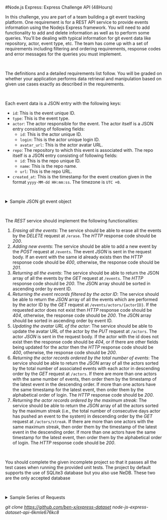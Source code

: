 #Node.js Express: Express Challenge API (48Hours) 
<br>

<p>In this challenge, you are part of a team building a git event tracking platform. One requirement is for a REST API service to provide events information using the Nodejs Express framework. You will need to add functionality to add and delete information as well as to perform some queries. You'll be dealing with typical information for git event data like repository, actor, event type, etc. The team has come up with a set of requirements including filtering and ordering requirements, response codes and error messages for the queries you must implement.</p>

<p>&nbsp;</p>

<p>The definitions and a detailed requirements list follow. You will be graded on whether your application performs data retrieval and manipulation based on given use cases exactly as described in the requirements.</p>

<p>&nbsp;</p>

<p>Each event data is a JSON entry with the following keys:</p>

<ul>
	<li>
<code>id</code>: This is the event unique ID.</li>
	<li>
<code>type</code>: This is the event type.</li>
	<li>
<code>actor</code>: The actor responsible for the event. The actor itself is a JSON entry consisting of following fields:
	<ul>
		<li>
<code>id</code>: This is the actor unique ID.</li>
		<li>
<code>login</code>: This is the actor unique login ID.</li>
		<li>
<code>avatar_url</code>: This is the actor avatar URL.</li>
	</ul>
	</li>
	<li>
<code>repo</code>: The repository to which this event is associated with. The repo itself is a JSON entry consisting of following fields:
	<ul>
		<li>
<code>id</code>: This is the repo unique ID.</li>
		<li>
<code>name</code>: This is the repo name.</li>
		<li>
<code>url</code>: This is the repo URL.</li>
	</ul>
	</li>
	<li>
<code>created_at</code>: This is the timestamp for the event creation given in the format <code>yyyy-MM-dd HH:mm:ss</code>. The timezone is <code>UTC +0</code>.</li>
</ul>

<p>&nbsp;</p>

<details><summary class="section-title">Sample JSON git event object</summary>

<div class="collapsable-details">
<pre>{
&nbsp; "id":4055191679,
&nbsp; "type":"PushEvent",
&nbsp; "actor":{
&nbsp; &nbsp; "id":2790311,
&nbsp; &nbsp; "login":"daniel33",
&nbsp; &nbsp; "avatar_url":"https://avatars.com/2790311"
&nbsp; },
&nbsp; "repo":{
&nbsp; &nbsp; "id":352806,
&nbsp; &nbsp; "name":"johnbolton/exercitationem",
&nbsp; &nbsp; "url":"https://github.com/johnbolton/exercitationem"
&nbsp; },
&nbsp; "created_at":"2015-10-03 06:13:31"
}</pre>
</div>
</details>

<p>&nbsp;</p>

<p>The <em>REST</em> service should implement the following functionalities:</p>

<ol>
	<li>
<em>Erasing all the events</em>: The service should be able to erase all the events by the <em>DELETE</em> request at <code>/erase</code>. The <em>HTTP</em> response code should be <em>200</em>.</li>
	<li>
<em>Adding new events</em>: The service should be able to add a new event by the <em>POST</em> request at <code>/events</code>. The event <em>JSON</em> is sent in the request body. If an event with the same id already exists then the <em>HTTP</em> response code should be <em>400</em>, otherwise, the response code should be <em>201</em>.</li>
	<li>
<em>Returning all the events</em>: The service should be able to return the JSON array of all the events by the <em>GET</em> request at <code>/events</code>. The <em>HTTP</em> response code should be <em>200</em>. The JSON array should be sorted in ascending order by event ID.</li>
	<li>
<em>Returning the event records filtered by the actor ID</em>: The service should be able to return the <em>JSON</em> array of all the events which are performed by the actor ID by the <em>GET</em> request at <code>/events/actors/{actorID}</code>. If the requested actor does not exist then <em>HTTP</em> response code should be <em>404</em>, otherwise, the response code should be <em>200</em>. The JSON array should be sorted in ascending order by event ID.</li>
	<li>
<em>Updating the avatar URL of the actor</em>: The service should be able to update the avatar URL of the actor by the <em>PUT</em> request at <code>/actors</code>. The actor <em>JSON</em> is sent in the request body. If the actor with the id does not exist then the response code should be <em>404</em>, or if there are other fields being updated for the actor then the <em>HTTP</em> response code should be <em>400</em>, otherwise, the response code should be <em>200</em>.</li>
	<li>
<em>Returning the actor records ordered by the total number of events</em>: The service should be able to return the <em>JSON</em> array of all the actors sorted by the total number of associated events with each actor in descending order by the <em>GET</em> request at <code>/actors</code>. If there are more than one actors with the same number of events, then order them by the timestamp of the latest event in the descending order. If more than one actors have the same timestamp for the latest event, then order them by the alphabetical order of login. The <em>HTTP</em> response code should be <em>200</em>.</li>
	<li>
<em>Returning the actor records ordered by the maximum streak</em>: The service should be able to return the <em>JSON</em> array of all the actors sorted by the maximum streak (i.e., the total number of consecutive days actor has pushed an event to the system) in descending order by the <em>GET</em> request at <code>/actors/streak</code>. If there are more than one actors with the same maximum streak, then order them by the timestamp of the latest event in the descending order. If more than one actors have the same timestamp for the latest event, then order them by the alphabetical order of login. The <em>HTTP</em> response code should be <em>200</em>.</li>
</ol>

<p>&nbsp;</p>

<p>You should complete the given incomplete project so that it passes all the test cases when running the provided unit tests. The project by default supports the use of SQLite3 database but you also use NeDB. These two are the only accepted database</p>

<p>&nbsp;</p>

<details><summary class="section-title">Sample Series of Requests</summary>

<div class="collapsable-details">
<p>Requests are received in the following order and are provided in the test file <em>http00.json</em>:</p>

<details><summary class="section-title">POST <code>/events</code></summary>

<div class="collapsable-details">
<p>Consider the following <em>POST</em> requests (these are performed in the ascending order of event id):</p>

<div class="json-object-array">
<ol>
	<li>
	<pre>{
&nbsp; "id":4055191679,
&nbsp; "type":"PushEvent",
&nbsp; "actor":{
&nbsp; &nbsp; "id":2790311,
&nbsp; &nbsp; "login":"daniel33",
&nbsp; &nbsp; "avatar_url":"https://avatars.com/2790311"
&nbsp; },
&nbsp; "repo":{
&nbsp; &nbsp; "id":352806,
&nbsp; &nbsp; "name":"johnbolton/exercitationem",
&nbsp; &nbsp; "url":"https://github.com/johnbolton/exercitationem"
&nbsp; },
&nbsp; "created_at":"2015-10-03 06:13:31"
}</pre>
	</li>
	<li>
	<pre>{
&nbsp; "id":2712153979,
&nbsp; "type":"PushEvent",
&nbsp; "actor":{
&nbsp; &nbsp; "id":2907782,
&nbsp; &nbsp; "login":"eric66",
&nbsp; &nbsp; "avatar_url":"https://avatars.com/2907782"
&nbsp; },
&nbsp; "repo":{
&nbsp; &nbsp; "id":426482,
&nbsp; &nbsp; "name":"pestrada/voluptatem",
&nbsp; &nbsp; "url":"https://github.com/pestrada/voluptatem"
&nbsp; },
&nbsp; "created_at":"2014-07-13 08:13:31"
}</pre>
	</li>
	<li>
	<pre>{
&nbsp; "id":4633249595,
&nbsp; "type":"PushEvent",
&nbsp; "actor":{
&nbsp; &nbsp; "id":4276597,
&nbsp; &nbsp; "login":"iholloway",
&nbsp; &nbsp; "avatar_url":"https://avatars.com/4276597"
&nbsp; },
&nbsp; "repo":{
&nbsp; &nbsp; "id":269910,
&nbsp; &nbsp; "name":"iholloway/aperiam-consectetur",
&nbsp; &nbsp; "url":"https://github.com/iholloway/aperiam-consectetur"
&nbsp; },
&nbsp; "created_at":"2016-04-18 00:13:31"
}</pre>
	</li>
	<li>
	<pre>{
&nbsp; "id":1514531484,
&nbsp; "type":"PushEvent",
&nbsp; "actor":{
&nbsp; &nbsp; "id":3698252,
&nbsp; &nbsp; "login":"daniel51",
&nbsp; &nbsp; "avatar_url":"https://avatars.com/3698252"
&nbsp; },
&nbsp; "repo":{
&nbsp; &nbsp; "id":451024,
&nbsp; &nbsp; "name":"daniel51/quo-tempore-dolor",
&nbsp; &nbsp; "url":"https://github.com/daniel51/quo-tempore-dolor"
&nbsp; },
&nbsp; "created_at":"2013-06-16 02:13:31"
}</pre>
	</li>
	<li>
	<pre>{
&nbsp; "id":1838493121,
&nbsp; "type":"PushEvent",
&nbsp; "actor":{
&nbsp; &nbsp; "id":4864659,
&nbsp; &nbsp; "login":"katrinaallen",
&nbsp; &nbsp; "avatar_url":"https://avatars.com/4864659"
&nbsp; },
&nbsp; "repo":{
&nbsp; &nbsp; "id":275832,
&nbsp; &nbsp; "name":"elizabethbailey/error-quod-a",
&nbsp; &nbsp; "url":"https://github.com/elizabethbailey/error-quod-a"
&nbsp; },
&nbsp; "created_at":"2013-09-28 01:13:31"
}</pre>
	</li>
	<li>
	<pre>{
&nbsp; "id":1979554031,
&nbsp; "type":"PushEvent",
&nbsp; "actor":{
&nbsp; &nbsp; "id":3648056,
&nbsp; &nbsp; "login":"ysims",
&nbsp; &nbsp; "avatar_url":"https://avatars.com/3648056"
&nbsp; },
&nbsp; "repo":{
&nbsp; &nbsp; "id":292520,
&nbsp; &nbsp; "name":"svazquez/dolores-quidem",
&nbsp; &nbsp; "url":"https://github.com/svazquez/dolores-quidem"
&nbsp; },
&nbsp; "created_at":"2013-11-11 17:13:31"
}</pre>
	</li>
	<li>
	<pre>{
&nbsp; "id":1536363444,
&nbsp; "type":"PushEvent",
&nbsp; "actor":{
&nbsp; &nbsp; "id":4949434,
&nbsp; &nbsp; "login":"millerlarry",
&nbsp; &nbsp; "avatar_url":"https://avatars.com/4949434"
&nbsp; },
&nbsp; "repo":{
&nbsp; &nbsp; "id":310964,
&nbsp; &nbsp; "name":"brownphilip/rerum-quidem",
&nbsp; &nbsp; "url":"https://github.com/brownphilip/rerum-quidem"
&nbsp; },
&nbsp; "created_at":"2013-06-23 08:13:31"
}</pre>
	</li>
	<li>
	<pre>{
&nbsp; "id":4501280090,
&nbsp; "type":"PushEvent",
&nbsp; "actor":{
&nbsp; &nbsp; "id":2917996,
&nbsp; &nbsp; "login":"oscarschmidt",
&nbsp; &nbsp; "avatar_url":"https://avatars.com/2917996"
&nbsp; },
&nbsp; "repo":{
&nbsp; &nbsp; "id":301227,
&nbsp; &nbsp; "name":"oscarschmidt/doloremque-expedita",
&nbsp; &nbsp; "url":"https://github.com/oscarschmidt/doloremque-expedita"
&nbsp; },
&nbsp; "created_at":"2016-03-05 10:13:31"
}</pre>
	</li>
	<li>
	<pre>{
&nbsp; "id":3822562012,
&nbsp; "type":"PushEvent",
&nbsp; "actor":{
&nbsp; &nbsp; "id":2222918,
&nbsp; &nbsp; "login":"xnguyen",
&nbsp; &nbsp; "avatar_url":"https://avatars.com/2222918"
&nbsp; },
&nbsp; "repo":{
&nbsp; &nbsp; "id":425512,
&nbsp; &nbsp; "name":"cohenjacqueline/quam-autem-suscipit",
&nbsp; &nbsp; "url":"https://github.com/cohenjacqueline/quam-autem-suscipit"
&nbsp; },
&nbsp; "created_at":"2015-07-15 15:13:31"
}</pre>
	</li>
	<li>
	<pre>{
&nbsp; "id":1319379787,
&nbsp; "type":"PushEvent",
&nbsp; "actor":{
&nbsp; &nbsp; "id":3466404,
&nbsp; &nbsp; "login":"khunt",
&nbsp; &nbsp; "avatar_url":"https://avatars.com/3466404"
&nbsp; },
&nbsp; "repo":{
&nbsp; &nbsp; "id":478747,
&nbsp; &nbsp; "name":"ngriffin/rerum-aliquam-cum",
&nbsp; &nbsp; "url":"https://github.com/ngriffin/rerum-aliquam-cum"
&nbsp; },
&nbsp; "created_at":"2013-04-17 04:13:31"
}</pre>
	</li>
</ol>
</div>
</div>
</details>

<details><summary class="section-title">GET <code>/events/actors/2222918</code></summary>

<div class="collapsable-details">
<p>The response of the <em>GET</em> request is the following <em>JSON</em> array with the <em>HTTP</em> response code <em>200</em>:</p>

<pre>[
&nbsp; {
&nbsp; &nbsp; "id":3822562012,
&nbsp; &nbsp; "type":"PushEvent",
&nbsp; &nbsp; "actor":{
&nbsp; &nbsp; &nbsp; "id":2222918,
&nbsp; &nbsp; &nbsp; "login":"xnguyen",
&nbsp; &nbsp; &nbsp; "avatar_url":"https://avatars.com/2222918"
&nbsp; &nbsp; },
&nbsp; &nbsp; "repo":{
&nbsp; &nbsp; &nbsp; "id":425512,
&nbsp; &nbsp; &nbsp; "name":"cohenjacqueline/quam-autem-suscipit",
&nbsp; &nbsp; &nbsp; "url":"https://github.com/cohenjacqueline/quam-autem-suscipit"
&nbsp; &nbsp; },
&nbsp; &nbsp; "created_at":"2015-07-15 15:13:31"
&nbsp; }
]</pre>
</div>
</details>

<details><summary class="section-title">GET <code>/actors/streak</code></summary>

<div class="collapsable-details">
<p>The response of the <em>GET</em> request is the following <em>JSON</em> array with the <em>HTTP</em> response code <em>200</em>:</p>

<pre>[
&nbsp; {
&nbsp; &nbsp; "id":4276597,
&nbsp; &nbsp; "login":"iholloway",
&nbsp; &nbsp; "avatar_url":"https://avatars.com/4276597"
&nbsp; },
&nbsp; {
&nbsp; &nbsp; "id":2917996,
&nbsp; &nbsp; "login":"oscarschmidt",
&nbsp; &nbsp; "avatar_url":"https://avatars.com/2917996"
&nbsp; },
&nbsp; {
&nbsp; &nbsp; "id":2790311,
&nbsp; &nbsp; "login":"daniel33",
&nbsp; &nbsp; "avatar_url":"https://avatars.com/2790311"
&nbsp; },
&nbsp; {
&nbsp; &nbsp; "id":2222918,
&nbsp; &nbsp; "login":"xnguyen",
&nbsp; &nbsp; "avatar_url":"https://avatars.com/2222918"
&nbsp; },
&nbsp; {
&nbsp; &nbsp; "id":2907782,
&nbsp; &nbsp; "login":"eric66",
&nbsp; &nbsp; "avatar_url":"https://avatars.com/2907782"
&nbsp; },
&nbsp; {
&nbsp; &nbsp; "id":3648056,
&nbsp; &nbsp; "login":"ysims",
&nbsp; &nbsp; "avatar_url":"https://avatars.com/3648056"
&nbsp; },
&nbsp; {
&nbsp; &nbsp; "id":4864659,
&nbsp; &nbsp; "login":"katrinaallen",
&nbsp; &nbsp; "avatar_url":"https://avatars.com/4864659"
&nbsp; },
&nbsp; {
&nbsp; &nbsp; "id":4949434,
&nbsp; &nbsp; "login":"millerlarry",
&nbsp; &nbsp; "avatar_url":"https://avatars.com/4949434"
&nbsp; },
&nbsp; {
&nbsp; &nbsp; "id":3698252,
&nbsp; &nbsp; "login":"daniel51",
&nbsp; &nbsp; "avatar_url":"https://avatars.com/3698252"
&nbsp; },
&nbsp; {
&nbsp; &nbsp; "id":3466404,
&nbsp; &nbsp; "login":"khunt",
&nbsp; &nbsp; "avatar_url":"https://avatars.com/3466404"
&nbsp; }
]</pre>
</div>
</details>

<details><summary class="section-title">PUT <code>/actors</code></summary>

<div class="collapsable-details">
<p>The request is sent with the following body. Response should be an empty body with a status code of <em>200</em></p>

<pre>{
&nbsp; "id":3648056,
&nbsp; "login":"ysims",
&nbsp; "avatar_url":"https://avatars.com/modified2"
}</pre>
</div>
</details>

<details><summary class="section-title">GET <code>/events</code></summary>

<div class="collapsable-details">
<p>The response of the <em>GET</em> request is the following <em>JSON</em> array with the <em>HTTP</em> response code <em>200</em>:</p>

<pre>[
&nbsp; {
&nbsp; &nbsp; "id":1319379787,
&nbsp; &nbsp; "type":"PushEvent",
&nbsp; &nbsp; "actor":{
&nbsp; &nbsp; &nbsp; "id":3466404,
&nbsp; &nbsp; &nbsp; "login":"khunt",
&nbsp; &nbsp; &nbsp; "avatar_url":"https://avatars.com/3466404"
&nbsp; &nbsp; },
&nbsp; &nbsp; "repo":{
&nbsp; &nbsp; &nbsp; "id":478747,
&nbsp; &nbsp; &nbsp; "name":"ngriffin/rerum-aliquam-cum",
&nbsp; &nbsp; &nbsp; "url":"https://github.com/ngriffin/rerum-aliquam-cum"
&nbsp; &nbsp; },
&nbsp; &nbsp; "created_at":"2013-04-17 04:13:31"
&nbsp; },
&nbsp; {
&nbsp; &nbsp; "id":1514531484,
&nbsp; &nbsp; "type":"PushEvent",
&nbsp; &nbsp; "actor":{
&nbsp; &nbsp; &nbsp; "id":3698252,
&nbsp; &nbsp; &nbsp; "login":"daniel51",
&nbsp; &nbsp; &nbsp; "avatar_url":"https://avatars.com/3698252"
&nbsp; &nbsp; },
&nbsp; &nbsp; "repo":{
&nbsp; &nbsp; &nbsp; "id":451024,
&nbsp; &nbsp; &nbsp; "name":"daniel51/quo-tempore-dolor",
&nbsp; &nbsp; &nbsp; "url":"https://github.com/daniel51/quo-tempore-dolor"
&nbsp; &nbsp; },
&nbsp; &nbsp; "created_at":"2013-06-16 02:13:31"
&nbsp; },
&nbsp; {
&nbsp; &nbsp; "id":1536363444,
&nbsp; &nbsp; "type":"PushEvent",
&nbsp; &nbsp; "actor":{
&nbsp; &nbsp; &nbsp; "id":4949434,
&nbsp; &nbsp; &nbsp; "login":"millerlarry",
&nbsp; &nbsp; &nbsp; "avatar_url":"https://avatars.com/4949434"
&nbsp; &nbsp; },
&nbsp; &nbsp; "repo":{
&nbsp; &nbsp; &nbsp; "id":310964,
&nbsp; &nbsp; &nbsp; "name":"brownphilip/rerum-quidem",
&nbsp; &nbsp; &nbsp; "url":"https://github.com/brownphilip/rerum-quidem"
&nbsp; &nbsp; },
&nbsp; &nbsp; "created_at":"2013-06-23 08:13:31"
&nbsp; },
&nbsp; {
&nbsp; &nbsp; "id":1838493121,
&nbsp; &nbsp; "type":"PushEvent",
&nbsp; &nbsp; "actor":{
&nbsp; &nbsp; &nbsp; "id":4864659,
&nbsp; &nbsp; &nbsp; "login":"katrinaallen",
&nbsp; &nbsp; &nbsp; "avatar_url":"https://avatars.com/4864659"
&nbsp; &nbsp; },
&nbsp; &nbsp; "repo":{
&nbsp; &nbsp; &nbsp; "id":275832,
&nbsp; &nbsp; &nbsp; "name":"elizabethbailey/error-quod-a",
&nbsp; &nbsp; &nbsp; "url":"https://github.com/elizabethbailey/error-quod-a"
&nbsp; &nbsp; },
&nbsp; &nbsp; "created_at":"2013-09-28 01:13:31"
&nbsp; },
&nbsp; {
&nbsp; &nbsp; "id":1979554031,
&nbsp; &nbsp; "type":"PushEvent",
&nbsp; &nbsp; "actor":{
&nbsp; &nbsp; &nbsp; "id":3648056,
&nbsp; &nbsp; &nbsp; "login":"ysims",
&nbsp; &nbsp; &nbsp; "avatar_url":"https://avatars.com/modified2"
&nbsp; &nbsp; },
&nbsp; &nbsp; "repo":{
&nbsp; &nbsp; &nbsp; "id":292520,
&nbsp; &nbsp; &nbsp; "name":"svazquez/dolores-quidem",
&nbsp; &nbsp; &nbsp; "url":"https://github.com/svazquez/dolores-quidem"
&nbsp; &nbsp; },
&nbsp; &nbsp; "created_at":"2013-11-11 17:13:31"
&nbsp; },
&nbsp; {
&nbsp; &nbsp; "id":2712153979,
&nbsp; &nbsp; "type":"PushEvent",
&nbsp; &nbsp; "actor":{
&nbsp; &nbsp; &nbsp; "id":2907782,
&nbsp; &nbsp; &nbsp; "login":"eric66",
&nbsp; &nbsp; &nbsp; "avatar_url":"https://avatars.com/2907782"
&nbsp; &nbsp; },
&nbsp; &nbsp; "repo":{
&nbsp; &nbsp; &nbsp; "id":426482,
&nbsp; &nbsp; &nbsp; "name":"pestrada/voluptatem",
&nbsp; &nbsp; &nbsp; "url":"https://github.com/pestrada/voluptatem"
&nbsp; &nbsp; },
&nbsp; &nbsp; "created_at":"2014-07-13 08:13:31"
&nbsp; },
&nbsp; {
&nbsp; &nbsp; "id":3822562012,
&nbsp; &nbsp; "type":"PushEvent",
&nbsp; &nbsp; "actor":{
&nbsp; &nbsp; &nbsp; "id":2222918,
&nbsp; &nbsp; &nbsp; "login":"xnguyen",
&nbsp; &nbsp; &nbsp; "avatar_url":"https://avatars.com/2222918"
&nbsp; &nbsp; },
&nbsp; &nbsp; "repo":{
&nbsp; &nbsp; &nbsp; "id":425512,
&nbsp; &nbsp; &nbsp; "name":"cohenjacqueline/quam-autem-suscipit",
&nbsp; &nbsp; &nbsp; "url":"https://github.com/cohenjacqueline/quam-autem-suscipit"
&nbsp; &nbsp; },
&nbsp; &nbsp; "created_at":"2015-07-15 15:13:31"
&nbsp; },
&nbsp; {
&nbsp; &nbsp; "id":4055191679,
&nbsp; &nbsp; "type":"PushEvent",
&nbsp; &nbsp; "actor":{
&nbsp; &nbsp; &nbsp; "id":2790311,
&nbsp; &nbsp; &nbsp; "login":"daniel33",
&nbsp; &nbsp; &nbsp; "avatar_url":"https://avatars.com/2790311"
&nbsp; &nbsp; },
&nbsp; &nbsp; "repo":{
&nbsp; &nbsp; &nbsp; "id":352806,
&nbsp; &nbsp; &nbsp; "name":"johnbolton/exercitationem",
&nbsp; &nbsp; &nbsp; "url":"https://github.com/johnbolton/exercitationem"
&nbsp; &nbsp; },
&nbsp; &nbsp; "created_at":"2015-10-03 06:13:31"
&nbsp; },
&nbsp; {
&nbsp; &nbsp; "id":4501280090,
&nbsp; &nbsp; "type":"PushEvent",
&nbsp; &nbsp; "actor":{
&nbsp; &nbsp; &nbsp; "id":2917996,
&nbsp; &nbsp; &nbsp; "login":"oscarschmidt",
&nbsp; &nbsp; &nbsp; "avatar_url":"https://avatars.com/2917996"
&nbsp; &nbsp; },
&nbsp; &nbsp; "repo":{
&nbsp; &nbsp; &nbsp; "id":301227,
&nbsp; &nbsp; &nbsp; "name":"oscarschmidt/doloremque-expedita",
&nbsp; &nbsp; &nbsp; "url":"https://github.com/oscarschmidt/doloremque-expedita"
&nbsp; &nbsp; },
&nbsp; &nbsp; "created_at":"2016-03-05 10:13:31"
&nbsp; },
&nbsp; {
&nbsp; &nbsp; "id":4633249595,
&nbsp; &nbsp; "type":"PushEvent",
&nbsp; &nbsp; "actor":{
&nbsp; &nbsp; &nbsp; "id":4276597,
&nbsp; &nbsp; &nbsp; "login":"iholloway",
&nbsp; &nbsp; &nbsp; "avatar_url":"https://avatars.com/4276597"
&nbsp; &nbsp; },
&nbsp; &nbsp; "repo":{
&nbsp; &nbsp; &nbsp; "id":269910,
&nbsp; &nbsp; &nbsp; "name":"iholloway/aperiam-consectetur",
&nbsp; &nbsp; &nbsp; "url":"https://github.com/iholloway/aperiam-consectetur"
&nbsp; &nbsp; },
&nbsp; &nbsp; "created_at":"2016-04-18 00:13:31"
&nbsp; }
]</pre>
</div>
</details>

<details><summary class="section-title">GET <code>/actors</code></summary>

<div class="collapsable-details">
<p>The response of the <em>GET</em> request is the following <em>JSON</em> array with the <em>HTTP</em> response code <em>200</em>:</p>

<pre>[
&nbsp; {
&nbsp; &nbsp; "id":4276597,
&nbsp; &nbsp; "login":"iholloway",
&nbsp; &nbsp; "avatar_url":"https://avatars.com/4276597"
&nbsp; },
&nbsp; {
&nbsp; &nbsp; "id":2917996,
&nbsp; &nbsp; "login":"oscarschmidt",
&nbsp; &nbsp; "avatar_url":"https://avatars.com/2917996"
&nbsp; },
&nbsp; {
&nbsp; &nbsp; "id":2790311,
&nbsp; &nbsp; "login":"daniel33",
&nbsp; &nbsp; "avatar_url":"https://avatars.com/2790311"
&nbsp; },
&nbsp; {
&nbsp; &nbsp; "id":2222918,
&nbsp; &nbsp; "login":"xnguyen",
&nbsp; &nbsp; "avatar_url":"https://avatars.com/2222918"
&nbsp; },
&nbsp; {
&nbsp; &nbsp; "id":2907782,
&nbsp; &nbsp; "login":"eric66",
&nbsp; &nbsp; "avatar_url":"https://avatars.com/2907782"
&nbsp; },
&nbsp; {
&nbsp; &nbsp; "id":3648056,
&nbsp; &nbsp; "login":"ysims",
&nbsp; &nbsp; "avatar_url":"https://avatars.com/modified2"
&nbsp; },
&nbsp; {
&nbsp; &nbsp; "id":4864659,
&nbsp; &nbsp; "login":"katrinaallen",
&nbsp; &nbsp; "avatar_url":"https://avatars.com/4864659"
&nbsp; },
&nbsp; {
&nbsp; &nbsp; "id":4949434,
&nbsp; &nbsp; "login":"millerlarry",
&nbsp; &nbsp; "avatar_url":"https://avatars.com/4949434"
&nbsp; },
&nbsp; {
&nbsp; &nbsp; "id":3698252,
&nbsp; &nbsp; "login":"daniel51",
&nbsp; &nbsp; "avatar_url":"https://avatars.com/3698252"
&nbsp; },
&nbsp; {
&nbsp; &nbsp; "id":3466404,
&nbsp; &nbsp; "login":"khunt",
&nbsp; &nbsp; "avatar_url":"https://avatars.com/3466404"
&nbsp; }
]</pre>

<p>&nbsp;</p>
</div>
</details>

<details><summary class="section-title">DELETE <code>/erase</code></summary>

<div class="collapsable-details">
<p>This request deletes all events and returns an empty body in the response with status code as <em>200</em>.</p>
</div>
</details>
</div>
</details>

*git clone https://github.com/ben-x/express-dataset node-js-express-dataset-api-6kmle676kc8*
